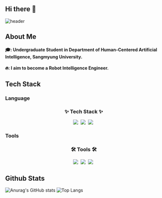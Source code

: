 ## Hi there 👋

<!--
**cswnn/cswnn** is a ✨ _special_ ✨ repository because its `README.md` (this file) appears on your GitHub profile.

Here are some ideas to get you started:

- 🔭 I’m currently working on ...
- 🌱 I’m currently learning ...
- 👯 I’m looking to collaborate on ...
- 🤔 I’m looking for help with ...
- 💬 Ask me about ...
- 📫 How to reach me: ...
- 😄 Pronouns: ...
- ⚡ Fun fact: ...
-->

<div>
  
  <!--Header-->
![header](https://capsule-render.vercel.app/api?type=waving&color=7dcea0&height=300&section=header&text=Good%20to%20see%20you&fontSize=40&fontColor=383838)
  
</div>


<div>
  
  <!--body-->

  ## About Me
  #### 🎓: Undergraduate Student in Department of Human-Centered Artificial Intelligence, Sangmyung University.<br/>
  #### 🔥: I aim to become a Robot Intelligence Engineer.<br/>

  ## Tech Stack
  ### Language
  <h3 align="center">✨ Tech Stack ✨</h3>
  <div align="center">
    <img src="https://img.shields.io/badge/Python-3776AB.svg?style=for-the-badge&logo=Python&logoColor=white"/>&nbsp
    <img src="https://img.shields.io/badge/C-000000.svg?style=for-the-badge&logo=c&logoColor=white"/>&nbsp
    <img src="https://img.shields.io/badge/Java-A8B9CC.svg?style=for-the-badge&logo=openjdk&logoColor=white"/>&nbsp
  </div>

  ### Tools
  <h3 align="center">🛠 Tools 🛠</h3>
  <div align="center">
    <img src="https://img.shields.io/badge/github-181717.svg?style=for-the-badge&logo=github&logoColor=white" />&nbsp
    <img src="https://img.shields.io/badge/Notion-F3F3F3.svg?style=for-the-badge&logo=notion&logoColor=black" />&nbsp
    <img src="https://img.shields.io/badge/Visual%20Studio%20Code-0078d7.svg?style=for-the-badge&logo=visual-studio-code&logoColor=22ABF3" />&nbsp
  </div>
  <!Visual%20Studio%20Code-0078d7>
  <!VSCode-2C2C32>
  
  ## Github Stats
  ![Anurag's GitHub stats](https://github-readme-stats.vercel.app/api?username=cswnn&show_icons=true&theme=radical)
  ![Top Langs](https://github-readme-stats.vercel.app/api/top-langs/?username=cswnn&layout=compact)

  
</div>
